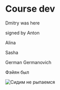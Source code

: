 # Course dev

Dmitry was here

signed by Anton

Alina

Sasha

German Germanovich

Фэйян был

![Сидим не рыпаемся](https://media1.tenor.com/m/wXWSnpegY-gAAAAC/%D1%81%D0%B8%D0%B4%D0%B8%D0%BC-%D0%BD%D0%B5-%D1%80%D1%8B%D0%BF%D0%B0%D0%B5%D0%BC%D1%81%D1%8F-%D0%BA%D0%BE%D0%BF%D0%B8%D0%BC-%D1%8D%D0%BB%D0%B8%D0%BA.gif)
